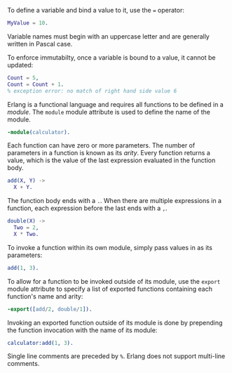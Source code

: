 To define a variable and bind a value to it, use the `=` operator:

```erlang
MyValue = 10.
```

Variable names must begin with an uppercase letter and are generally written in Pascal case.

To enforce immutabilty, once a variable is bound to a value, it cannot be updated:

```erlang
Count = 5,
Count = Count + 1.
% exception error: no match of right hand side value 6
```

Erlang is a functional language and requires all functions to be defined in a _module_. The `module` module attribute is used to define the name of the module.

```erlang
-module(calculator).
```

Each function can have zero or more parameters. The number of parameters in a function is known as its _arity_. Every function returns a value, which is the value of the last expression evaluated in the function body.

```erlang
add(X, Y) ->
  X + Y.
```

The function body ends with a `.`. When there are multiple expressions in a function, each expression before the last ends with a `,`.

```erlang
double(X) ->
  Two = 2,
  X * Two.
```

To invoke a function within its own module, simply pass values in as its parameters:

```erlang
add(1, 3).
```

To allow for a function to be invoked outside of its module, use the `export` module attribute to specify a list of exported functions containing each function's name and arity:

```erlang
-export([add/2, double/1]).
```

Invoking an exported function outside of its module is done by prepending the function invocation with the name of its module:

```erlang
calculator:add(1, 3).
```

Single line comments are preceded by `%`. Erlang does not support multi-line comments.
